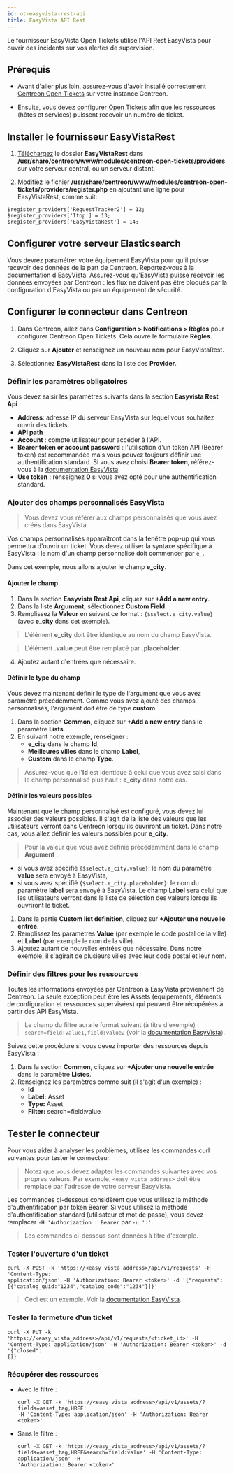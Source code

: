 ```yaml
---
id: ot-easyvista-rest-api
title: EasyVista API Rest
---
```


Le fournisseur EasyVista Open Tickets utilise l'API Rest EasyVista pour ouvrir des incidents sur vos alertes de supervision.

## Prérequis

- Avant d'aller plus loin, assurez-vous d'avoir installé correctement [Centreon Open Tickets](https://docs.centreon.com/docs/alerts-notifications/ticketing-install/) sur votre instance Centreon.

- Ensuite, vous devez [configurer Open Tickets](../../alerts-notifications/ticketing.md#hosts--services) afin que les ressources (hôtes et services) puissent recevoir un numéro de ticket.

## Installer le fournisseur EasyVistaRest

1. [Téléchargez](https://share.centreon.com/s/qypnoTgYfxHejaS) le dossier **EasyVistaRest** dans **/usr/share/centreon/www/modules/centreon-open-tickets/providers** sur votre serveur central, ou un serveur distant.

2. Modifiez le fichier **/usr/share/centreon/www/modules/centreon-open-tickets/providers/register.php** en ajoutant une ligne pour EasyVistaRest, comme suit:

  ```shell
  $register_providers['RequestTracker2'] = 12;
  $register_providers['Itop'] = 13;
  $register_providers['EasyVistaRest'] = 14;
  ```

## Configurer votre serveur Elasticsearch

Vous devrez paramétrer votre équipement EasyVista pour qu'il puisse recevoir des données de la part de Centreon. Reportez-vous à la documentation d'EasyVista. Assurez-vous qu'EasyVista puisse recevoir les données envoyées par Centreon : les flux ne doivent pas être bloqués par la configuration d'EasyVista ou par un équipement de sécurité.

## Configurer le connecteur dans Centreon

1. Dans Centreon, allez dans **Configuration > Notifications > Règles** pour configurer Centreon Open Tickets. Cela ouvre le formulaire **Règles**.

2. Cliquez sur **Ajouter** et renseignez un nouveau nom pour EasyVistaRest.

3. Sélectionnez **EasyVistaRest** dans la liste des **Provider**.

### Définir les paramètres obligatoires

Vous devez saisir les paramètres suivants dans la section **Easyvista Rest Api** :

- **Address**: adresse IP du serveur EasyVista sur lequel vous souhaitez ouvrir des tickets.
- **API path**
- **Account** : compte utilisateur pour accéder à l'API.
- **Bearer token or account password** : l'utilisation d'un token API (Bearer token) est recommandée mais vous pouvez toujours définir une authentification standard. Si vous avez choisi **Bearer token**, référez-vous à la [documentation EasyVista](https://wiki.easyvista.com/xwiki/bin/view/Documentation/Integration/WebService%20REST/#HProcE9dures).
- **Use token** : renseignez **0** si vous avez opté pour une authentification standard.

### Ajouter des champs personnalisés EasyVista

> Vous devez vous référer aux champs personnalisés que vous avez créés dans EasyVista.

Vos champs personnalisés apparaîtront dans la fenêtre pop-up qui vous permettra d'ouvrir un ticket. Vous devez utiliser la syntaxe spécifique à EasyVista : le nom d'un champ personnalisé doit commencer par ``e_``.

Dans cet exemple, nous allons ajouter le champ **e_city**.

#### Ajouter le champ

1. Dans la section **Easyvista Rest Api**, cliquez sur **+Add a new entry**.
2. Dans la liste **Argument**, sélectionnez **Custom Field**.
3. Remplissez la **Valeur** en suivant ce format : ``{$select.e_city.value}`` (avec **e_city** dans cet exemple).
  > L'élément **e_city** doit être identique au nom du champ EasyVista.
  
  > L'élément **.value** peut être remplacé par **.placeholder**.
4. Ajoutez autant d'entrées que nécessaire.

#### Définir le type du champ

Vous devez maintenant définir le type de l'argument que vous avez paramétré précédemment. Comme vous avez ajouté des champs personnalisés, l'argument doit être de type **custom**.

1. Dans la section **Common**, cliquez sur **+Add a new entry** dans le paramètre **Lists**.
2. En suivant notre exemple, renseigner :
   - **e_city** dans le champ **Id**,
   - **Meilleures villes** dans le champ **Label**,
   - **Custom** dans le champ **Type**.
  > Assurez-vous que l'**Id** est identique à celui que vous avez saisi dans le champ personnalisé plus haut : **e_city** dans notre cas.

#### Définir les valeurs possibles

Maintenant que le champ personnalisé est configuré, vous devez lui associer des valeurs possibles. Il s'agit de la liste des valeurs que les utilisateurs verront dans Centreon lorsqu'ils ouvriront un ticket. Dans notre cas, vous allez définir les valeurs possibles pour **e_city**.

> Pour la valeur que vous avez définie précédemment dans le champ **Argument** :
- si vous avez spécifié ``{$select.e_city.value}``: le nom du paramètre **value** sera envoyé à EasyVista,
- si vous avez spécifié ``{$select.e_city.placeholder}``: le nom du paramètre **label** sera envoyé à EasyVista. Le champ **Label** sera celui que les utilisateurs verront dans la liste de sélection des valeurs lorsqu'ils ouvriront le ticket.

1. Dans la partie **Custom list definition**, cliquez sur **+Ajouter une nouvelle entrée**.
2. Remplissez les paramètres **Value** (par exemple le code postal de la ville) et **Label** (par exemple le nom de la ville).
3. Ajoutez autant de nouvelles entrées que nécessaire. Dans notre exemple, il s'agirait de plusieurs villes avec leur code postal et leur nom.

### Définir des filtres pour les ressources

Toutes les informations envoyées par Centreon à EasyVista proviennent de Centreon. La seule exception peut être les Assets (équipements, éléments de configuration et ressources supervisées) qui peuvent être récupérées à partir des API EasyVista.

> Le champ du filtre aura le format suivant (à titre d'exemple) : ``search=field:value1,field:value2`` (voir la [documentation EasyVista](https://wiki.easyvista.com/xwiki/bin/view/Documentation/Integration/WebService%20REST/REST%20API%20-%20See%20a%20list%20of%20assets/?language=fr)).

Suivez cette procédure si vous devez importer des ressources depuis EasyVista :

1. Dans la section **Common**, cliquez sur **+Ajouter une nouvelle entrée** dans le paramètre **Listes**.
2. Renseignez les paramètres comme suit (il s'agit d'un exemple) :
   - **Id**
   - **Label:** Asset
   - **Type:** Asset
   - **Filter:** search=field:value

## Tester le connecteur

Pour vous aider à analyser les problèmes, utilisez les commandes curl suivantes pour tester le connecteur.

> Notez que vous devez adapter les commandes suivantes avec vos propres valeurs. Par exemple, ``<easy_vista_address>`` doit être remplacé par l'adresse de votre serveur EasyVista.

Les commandes ci-dessous considèrent que vous utilisez la méthode d'authentification par token Bearer.
Si vous utilisez la méthode d'authentification standard (utilisateur et mot de passe), vous devez remplacer ``-H 'Authorization : Bearer`` par `-u ':'`.

> Les commandes ci-dessous sont données à titre d'exemple.

### Tester l'ouverture d'un ticket

```shell
curl -X POST -k 'https://<easy_vista_address>/api/v1/requests' -H 'Content-Type:
application/json' -H 'Authorization: Bearer <token>' -d '{"requests":
[{"catalog_guid:"1234","catalog_code":"1234"}]}'
```

> Ceci est un exemple. Voir la [documentation EasyVista](https://wiki.easyvista.com/xwiki/bin/view/Documentation/Integration/WebService%20REST/REST%20API%20-%20Create%20an%20incident-request/).

### Tester la fermeture d'un ticket

```shell
curl -X PUT -k 'https://<easy_vista_address>/api/v1/requests/<ticket_id>' -H
'Content-Type: application/json' -H 'Authorization: Bearer <token>' -d '{"closed":
{}}
```

### Récupérer des ressources

- Avec le filtre :

  ```shell
  curl -X GET -k 'https://<easy_vista_address>/api/v1/assets/?fields=asset_tag,HREF'
  -H 'Content-Type: application/json' -H 'Authorization: Bearer <token>'
  ```

- Sans le filtre :

  ```shell
  curl -X GET -k 'https://<easy_vista_address>/api/v1/assets/?
  fields=asset_tag,HREF&search=field:value' -H 'Content-Type: application/json' -H
  'Authorization: Bearer <token>'
  ```
